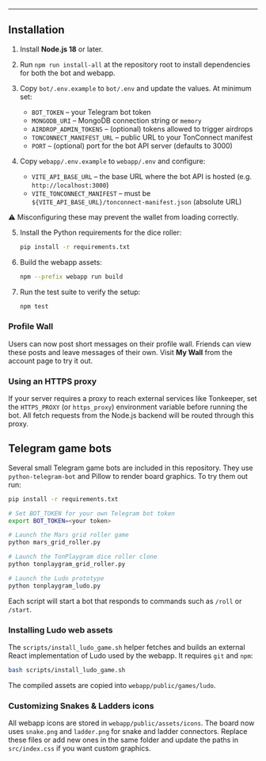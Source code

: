 ---

## Installation

1. Install **Node.js 18** or later.
2. Run `npm run install-all` at the repository root to install dependencies for both the bot and webapp.
3. Copy `bot/.env.example` to `bot/.env` and update the values. At minimum set:
   - `BOT_TOKEN` – your Telegram bot token
   - `MONGODB_URI` – MongoDB connection string or `memory`
   - `AIRDROP_ADMIN_TOKENS` – (optional) tokens allowed to trigger airdrops
   - `TONCONNECT_MANIFEST_URL` – public URL to your TonConnect manifest
   - `PORT` – (optional) port for the bot API server (defaults to 3000)

4. Copy `webapp/.env.example` to `webapp/.env` and configure:
   - `VITE_API_BASE_URL` – the base URL where the bot API is hosted (e.g. `http://localhost:3000`)
   - `VITE_TONCONNECT_MANIFEST` – must be `${VITE_API_BASE_URL}/tonconnect-manifest.json` (absolute URL)

  ⚠️ Misconfiguring these may prevent the wallet from loading correctly.

5. Install the Python requirements for the dice roller:

   ```bash
   pip install -r requirements.txt
   ```

6. Build the webapp assets:

   ```bash
   npm --prefix webapp run build
   ```

7. Run the test suite to verify the setup:

   ```bash
   npm test
   ```

### Profile Wall

Users can now post short messages on their profile wall. Friends can view these posts and leave messages of their own. Visit **My Wall** from the account page to try it out.

### Using an HTTPS proxy

If your server requires a proxy to reach external services like Tonkeeper,
set the `HTTPS_PROXY` (or `https_proxy`) environment variable before running the
bot. All fetch requests from the Node.js backend will be routed through this
proxy.

## Telegram game bots

Several small Telegram game bots are included in this repository. They use
`python-telegram-bot` and Pillow to render board graphics. To try them out run:

```bash
pip install -r requirements.txt

# Set BOT_TOKEN for your own Telegram bot token
export BOT_TOKEN=<your token>

# Launch the Mars grid roller game
python mars_grid_roller.py

# Launch the TonPlaygram dice roller clone
python tonplaygram_grid_roller.py

# Launch the Ludo prototype
python tonplaygram_ludo.py
```

Each script will start a bot that responds to commands such as `/roll` or `/start`.

### Installing Ludo web assets

The `scripts/install_ludo_game.sh` helper fetches and builds an external React
implementation of Ludo used by the webapp. It requires `git` and `npm`:

```bash
bash scripts/install_ludo_game.sh
```

The compiled assets are copied into `webapp/public/games/ludo`.

### Customizing Snakes & Ladders icons

All webapp icons are stored in `webapp/public/assets/icons`. The board now uses `snake.png` and `ladder.png` for snake and ladder connectors. Replace these files or add new ones in the same folder and update the paths in `src/index.css` if you want custom graphics.
